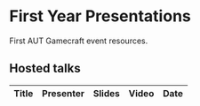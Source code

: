 # First Year Presentations
First AUT Gamecraft event resources.

## Hosted talks
|Title|Presenter|Slides|Video|Date|
|--|--|--|--|--|
